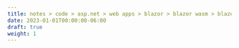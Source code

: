 ```yaml
---
title: notes > code > asp.net > web apps > blazor > blazor wasm > blazor wasm hosted
date: 2023-01-01T00:00:00-06:00
draft: true
weight: 1
---
```


